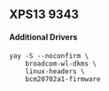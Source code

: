 ## XPS13 9343

#### Additional Drivers
```
yay -S --noconfirm \
    broadcom-wl-dkms \
    linux-headers \
    bcm20702a1-firmware 
```

